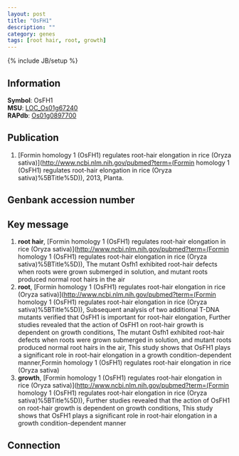 ```yaml
---
layout: post
title: "OsFH1"
description: ""
category: genes
tags: [root hair, root, growth]
---
```

{% include JB/setup %}

## Information
__Symbol__: OsFH1  
__MSU__: [LOC_Os01g67240](http://rice.plantbiology.msu.edu/cgi-bin/ORF_infopage.cgi?orf=LOC_Os01g67240)  
__RAPdb__: [Os01g0897700](http://rapdb.dna.affrc.go.jp/viewer/gbrowse_details/irgsp1?name=Os01g0897700)  

## Publication
1. [Formin homology 1 (OsFH1) regulates root-hair elongation in rice (Oryza sativa)](http://www.ncbi.nlm.nih.gov/pubmed?term=(Formin homology 1 (OsFH1) regulates root-hair elongation in rice (Oryza sativa)%5BTitle%5D)), 2013, Planta.

## Genbank accession number

## Key message
1. __root hair__, [Formin homology 1 (OsFH1) regulates root-hair elongation in rice (Oryza sativa)](http://www.ncbi.nlm.nih.gov/pubmed?term=(Formin homology 1 (OsFH1) regulates root-hair elongation in rice (Oryza sativa)%5BTitle%5D)),  The mutant Osfh1 exhibited root-hair defects when roots were grown submerged in solution, and mutant roots produced normal root hairs in the air
2. __root__, [Formin homology 1 (OsFH1) regulates root-hair elongation in rice (Oryza sativa)](http://www.ncbi.nlm.nih.gov/pubmed?term=(Formin homology 1 (OsFH1) regulates root-hair elongation in rice (Oryza sativa)%5BTitle%5D)),  Subsequent analysis of two additional T-DNA mutants verified that OsFH1 is important for root-hair elongation, Further studies revealed that the action of OsFH1 on root-hair growth is dependent on growth conditions, The mutant Osfh1 exhibited root-hair defects when roots were grown submerged in solution, and mutant roots produced normal root hairs in the air, This study shows that OsFH1 plays a significant role in root-hair elongation in a growth condition-dependent manner,Formin homology 1 (OsFH1) regulates root-hair elongation in rice (Oryza sativa)
3. __growth__, [Formin homology 1 (OsFH1) regulates root-hair elongation in rice (Oryza sativa)](http://www.ncbi.nlm.nih.gov/pubmed?term=(Formin homology 1 (OsFH1) regulates root-hair elongation in rice (Oryza sativa)%5BTitle%5D)),  Further studies revealed that the action of OsFH1 on root-hair growth is dependent on growth conditions, This study shows that OsFH1 plays a significant role in root-hair elongation in a growth condition-dependent manner

## Connection



